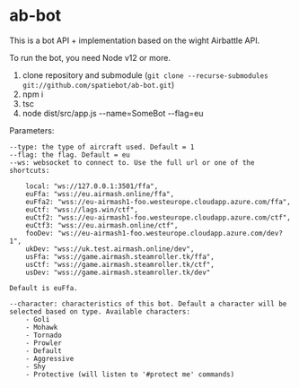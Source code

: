 # ab-bot

This is a bot API + implementation based on the wight Airbattle API.

To run the bot, you need Node v12 or more.

1. clone repository and submodule (`git clone --recurse-submodules git://github.com/spatiebot/ab-bot.git`)
1. npm i
2. tsc
3. node dist/src/app.js --name=SomeBot --flag=eu

Parameters:

    --type: the type of aircraft used. Default = 1
    --flag: the flag. Default = eu
    --ws: websocket to connect to. Use the full url or one of the shortcuts:

        local: "ws://127.0.0.1:3501/ffa",
        euFfa: "wss://eu.airmash.online/ffa",
        euFfa2: "wss://eu-airmash1-foo.westeurope.cloudapp.azure.com/ffa",
        euCtf: "wss://lags.win/ctf",
        euCtf2: "wss://eu-airmash1-foo.westeurope.cloudapp.azure.com/ctf",
        euCtf3: "wss://eu.airmash.online/ctf",
        fooDev: "ws://eu-airmash1-foo.westeurope.cloudapp.azure.com/dev?1",
        ukDev: "wss://uk.test.airmash.online/dev",
        usFfa: "wss://game.airmash.steamroller.tk/ffa",
        usCtf: "wss://game.airmash.steamroller.tk/ctf",
        usDev: "wss://game.airmash.steamroller.tk/dev"

    Default is euFfa.

    --character: characteristics of this bot. Default a character will be selected based on type. Available characters:
        - Goli
        - Mohawk
        - Tornado
        - Prowler
        - Default
        - Aggressive
        - Shy
        - Protective (will listen to '#protect me' commands)


